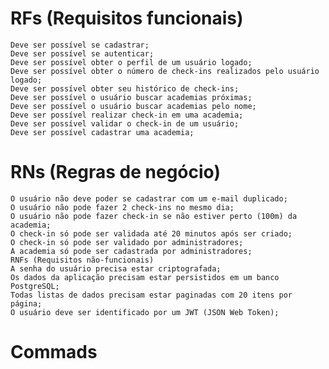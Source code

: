 # RFs (Requisitos funcionais)
    Deve ser possível se cadastrar;
    Deve ser possível se autenticar;
    Deve ser possível obter o perfil de um usuário logado;
    Deve ser possível obter o número de check-ins realizados pelo usuário logado;
    Deve ser possível obter seu histórico de check-ins;
    Deve ser possível o usuário buscar academias próximas;
    Deve ser possível o usuário buscar academias pelo nome;
    Deve ser possível realizar check-in em uma academia;
    Deve ser possível validar o check-in de um usuário;
    Deve ser possível cadastrar uma academia;
# RNs (Regras de negócio)
    O usuário não deve poder se cadastrar com um e-mail duplicado;
    O usuário não pode fazer 2 check-ins no mesmo dia;
    O usuário não pode fazer check-in se não estiver perto (100m) da academia;
    O check-in só pode ser validada até 20 minutos após ser criado;
    O check-in só pode ser validado por administradores;
    A academia só pode ser cadastrada por administradores;
    RNFs (Requisitos não-funcionais)
    A senha do usuário precisa estar criptografada;
    Os dados da aplicação precisam estar persistidos em um banco PostgreSQL;
    Todas listas de dados precisam estar paginadas com 20 itens por página;
    O usuário deve ser identificado por um JWT (JSON Web Token);


# Commads
